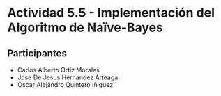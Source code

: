 # Actividad 5.5 - Implementación del Algoritmo de Naïve-Bayes

## Participantes

- Carlos Alberto Ortiz Morales 
- Jose De Jesus Hernandez Arteaga
- Oscar Alejandro Quintero Iñiguez
